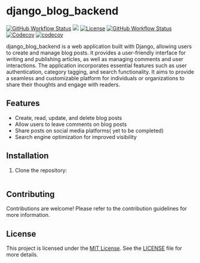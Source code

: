 # django_blog_backend

[![GitHub Workflow Status](https://github.com/dasarentow/django_blog_backend/actions/workflows/blog.yml/badge.svg)](https://github.com/dasarentow/django_blog_backend/actions/workflows/blog.yml)
![](https://github.com/dasarentow/django_blog_backend/actions/workflows/blog.yml/badge.svg)
[![License](https://img.shields.io/badge/license-MIT-blue.svg)](LICENSE)
[![GitHub Workflow Status](https://img.shields.io/github/workflow/status/your-dasarentow/django_blog_backend/CI)](https://github.com/dasarentow/django_blog_backend/actions)
[![Codecov](https://img.shields.io/codecov/c/github/dasarentow/django_blog_backend)](https://app.codecov.io/gh/dasarentow/django_blog_backend)
[![codecov](https://codecov.io/gh/dasarentow/django_blog_backend/branch/main/graph/badge.svg?token=eIIsBhm7OB)](https://codecov.io/gh/dasarentow/django_blog_backend)



django_blog_backend is a web application built with Django, allowing users to create and manage blog posts. It provides a user-friendly interface for writing and publishing articles, as well as managing comments and user interactions. The application incorporates essential features such as user authentication, category tagging, and search functionality. It aims to provide a seamless and customizable platform for individuals or organizations to share their thoughts and engage with readers.

## Features
- Create, read, update, and delete blog posts
- Allow users to leave comments on blog posts
- Share posts on social media platforms( yet to be completed)
- Search engine optimization for improved visibility



## Installation

1. Clone the repository:

   ```shell
   
   ```

## Contributing
Contributions are welcome! Please refer to the contribution guidelines for more information.

## License

This project is licensed under the [MIT License](LICENSE). See the [LICENSE](LICENSE) file for more details.